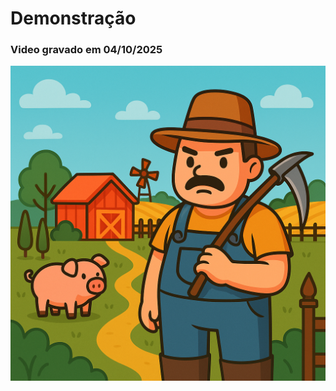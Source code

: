 <h1>Demonstração</h1>
<h3>Video gravado em 04/10/2025</h3>

[![Watch the video](Imagens/inicialbg.png)](https://www.youtube.com/watch?v=Bi6mJ_U67x8)

